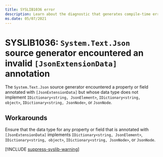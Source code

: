 ```yaml
---
title: SYSLIB1036 error
description: Learn about the diagnostic that generates compile-time error SYSLIB1036.
ms.date: 05/07/2021
---
```


# SYSLIB1036: `System.Text.Json` source generator encountered an invalid `[JsonExtensionData]` annotation

The `System.Text.Json` source generator encountered a property or field annotated with `[JsonExtensionData]` but whose data type does not implement `IDictionary<string, JsonElement>`, `IDictionary<string, object>`, `IDictionary<string, JsonNode>`, or `JsonNode`.

## Workarounds

Ensure that the data type for any property or field that is annotated with `[JsonExtensionData]` implements `IDictionary<string, JsonElement>`, `IDictionary<string, object>`, `IDictionary<string, JsonNode>`, or `JsonNode`.

[!INCLUDE [suppress-syslib-warning](includes/suppress-source-generator-diagnostics.md)]
